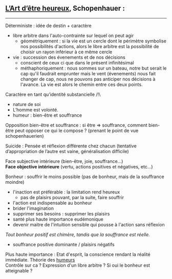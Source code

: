 ## [L’Art d’être heureux](res/Lart_dêtre_heureux_(Arthur_Schopenhauer).pdf), Schopenhauer :  

---

Déterministe : idée de destin + caractère
* libre arbitre dans l'auto-contrainte sur lequel on peut agir
    * géométriquement : si la vie est un cercle dont le périmètre symbolise nos possibilités d'actions, alors le libre arbitre est la possibilité de choisir un rayon inférieur à ce même cercle
* vie : succession des évenements et de nos décisions
    * conscient de ceux ci que dans le présent infinitésimal
    * méthaphoriquement : nous sommes sur un bateau, notre but serait le cap qu'il faudrait emprunter mais le vent (évenements) nous fait changer de cap, nous ne pouvons pas anticiper nos décisions à l'avance. La vie est alors le chemin entre ces deux points.

Caractère en tant qu’identité substancielle /!\\
* nature de soi
* L’homme est volonté.
* humeur : bien-être et souffrance

Opposition bien-être et souffrance : si être ⇒ souffrance, comment bien-être peut opposer ce qui le compose ? (prenant le point de vue schopenhauerien)

Suicide : Pensée et réflexion différente chez chacun (tentative d’appropriation de l’autre est vaine, généralisation difficile)

Face subjective intérieure (bien-être, joie, souffrance...)\
**Face objective intérieure** (vertu, actions positives et négatives, etc...)

Bonheur : souffrir le moins possible (pas de bonheur, mais de la souffrance moindre)
* l'inaction est préférable : la limitation rend heureux 
    * pas de plaisirs pouvant, par la suite, faire souffrir 
* l'action est indispensable au bonheur
* brider l'imagination
* supprimer ses besoins : supprimer les plaisirs
* santé plus haute importance eudémonique 
* devenir maitre de l'intuition sensible qui pousse à l'action sans réflexion

*Tout bonheur positif est chimère, tandis que la souffrance est réelle.* 
* souffrance positive dominante / plaisirs négatifs

Plus haute importance : Etat d'esprit, la conscience rendant la réalité immédiate. Théorie des [humeurs](https://www.narthex.fr/blogs/ecrits-mystiques/theorie-des-humeurs.png/image) \
Contrôle sur ca ? Expression d'un libre arbitre ? Si oui le bonheur est atteignable ?